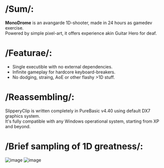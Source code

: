 # /Sum/:
__MonoDrome__ is an avangarde 1D-shooter, made in 24 hours as gamedev exercise.  
Powered by simple pixel-art, it offers experience akin Guitar Hero for deaf.

# /Featurae/:
* Single executible with no external dependencies.
* Infinite gameplay for hardcore keyboard-breakers.
* No dodging, straing, AoE or other flashy >1D stuff.

# /Reassembling/:
SlipperyClip is written completely in PureBasic v4.40 using default DX7 graphics system.  
It's fully compatible with any Windows operational system, starting from XP and beyond.

# /Brief sampling of 1D greatness/:
![image](https://user-images.githubusercontent.com/8768470/46798460-a98ad980-cd5a-11e8-9144-c3d24e28653c.png)
![image](https://user-images.githubusercontent.com/8768470/46798416-8829ed80-cd5a-11e8-88ac-37b195decb43.png)
